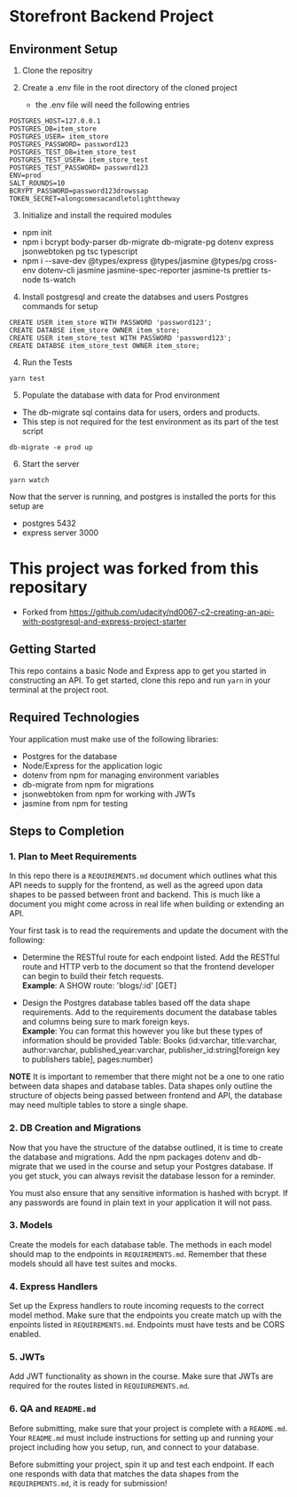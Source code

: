 # Storefront Backend Project

## Environment Setup

1. Clone the repositry
2. Create a .env file in the root directory of the cloned project

	- the .env file will need the following entries

```
POSTGRES_HOST=127.0.0.1
POSTGRES_DB=item_store
POSTGRES_USER= item_store
POSTGRES_PASSWORD= password123
POSTGRES_TEST_DB=item_store_test
POSTGRES_TEST_USER= item_store_test
POSTGRES_TEST_PASSWORD= password123
ENV=prod
SALT_ROUNDS=10
BCRYPT_PASSWORD=password123drowssap
TOKEN_SECRET=alongcomesacandletolighttheway
```

3. Initialize and install the required modules
 * npm init 
 * npm i bcrypt body-parser db-migrate db-migrate-pg dotenv express jsonwebtoken pg tsc typescript
 * npm i --save-dev @types/express @types/jasmine @types/pg cross-env dotenv-cli jasmine jasmine-spec-reporter jasmine-ts prettier ts-node ts-watch

4. Install postgresql and create the databses and users
   Postgres commands for setup

```
CREATE USER item_store WITH PASSWORD 'password123';
CREATE DATABSE item_store OWNER item_store;
CREATE USER item_store_test WITH PASSWORD 'password123';
CREATE DATABSE item_store_test OWNER item_store;
```

4. Run the Tests

```
yarn test
```

5. Populate the database with data for Prod environment

- The db-migrate sql contains data for users, orders and products.
- This step is not required for the test environment as its part of the test script

```
db-migrate -e prod up
```

6. Start the server

```
yarn watch
```

Now that the server is running, and postgres is installed the ports for this setup are

- postgres 5432
- express server 3000

# This project was forked from this repositary

- Forked from https://github.com/udacity/nd0067-c2-creating-an-api-with-postgresql-and-express-project-starter

## Getting Started

This repo contains a basic Node and Express app to get you started in constructing an API. To get started, clone this repo and run `yarn` in your terminal at the project root.

## Required Technologies

Your application must make use of the following libraries:

- Postgres for the database
- Node/Express for the application logic
- dotenv from npm for managing environment variables
- db-migrate from npm for migrations
- jsonwebtoken from npm for working with JWTs
- jasmine from npm for testing

## Steps to Completion

### 1. Plan to Meet Requirements

In this repo there is a `REQUIREMENTS.md` document which outlines what this API needs to supply for the frontend, as well as the agreed upon data shapes to be passed between front and backend. This is much like a document you might come across in real life when building or extending an API.

Your first task is to read the requirements and update the document with the following:

- Determine the RESTful route for each endpoint listed. Add the RESTful route and HTTP verb to the document so that the frontend developer can begin to build their fetch requests.  
  **Example**: A SHOW route: 'blogs/:id' [GET]

- Design the Postgres database tables based off the data shape requirements. Add to the requirements document the database tables and columns being sure to mark foreign keys.  
  **Example**: You can format this however you like but these types of information should be provided
  Table: Books (id:varchar, title:varchar, author:varchar, published_year:varchar, publisher_id:string[foreign key to publishers table], pages:number)

**NOTE** It is important to remember that there might not be a one to one ratio between data shapes and database tables. Data shapes only outline the structure of objects being passed between frontend and API, the database may need multiple tables to store a single shape.

### 2. DB Creation and Migrations

Now that you have the structure of the databse outlined, it is time to create the database and migrations. Add the npm packages dotenv and db-migrate that we used in the course and setup your Postgres database. If you get stuck, you can always revisit the database lesson for a reminder.

You must also ensure that any sensitive information is hashed with bcrypt. If any passwords are found in plain text in your application it will not pass.

### 3. Models

Create the models for each database table. The methods in each model should map to the endpoints in `REQUIREMENTS.md`. Remember that these models should all have test suites and mocks.

### 4. Express Handlers

Set up the Express handlers to route incoming requests to the correct model method. Make sure that the endpoints you create match up with the enpoints listed in `REQUIREMENTS.md`. Endpoints must have tests and be CORS enabled.

### 5. JWTs

Add JWT functionality as shown in the course. Make sure that JWTs are required for the routes listed in `REQUIUREMENTS.md`.

### 6. QA and `README.md`

Before submitting, make sure that your project is complete with a `README.md`. Your `README.md` must include instructions for setting up and running your project including how you setup, run, and connect to your database.

Before submitting your project, spin it up and test each endpoint. If each one responds with data that matches the data shapes from the `REQUIREMENTS.md`, it is ready for submission!
